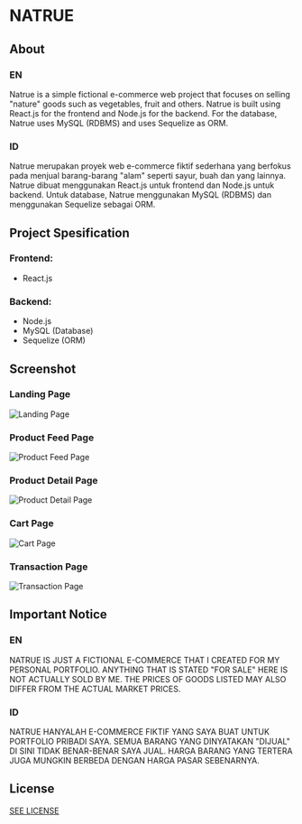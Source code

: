 # NATRUE

## About
### EN
Natrue is a simple fictional e-commerce web project that focuses on selling "nature" goods such as vegetables, fruit and others. Natrue is built using React.js for the frontend and Node.js for the backend. For the database, Natrue uses MySQL (RDBMS) and uses Sequelize as ORM.

### ID
Natrue merupakan proyek web e-commerce fiktif sederhana yang berfokus pada menjual barang-barang "alam" seperti sayur, buah dan yang lainnya. Natrue dibuat menggunakan React.js untuk frontend dan Node.js untuk backend. Untuk database, Natrue menggunakan MySQL (RDBMS) dan menggunakan Sequelize sebagai ORM.

## Project Spesification
### Frontend:
- React.js
### Backend:
- Node.js
- MySQL (Database)
- Sequelize (ORM)

## Screenshot
### Landing Page
![Landing Page](./screenshot/1.jpg)
### Product Feed Page
![Product Feed Page](./screenshot/2.jpg)
### Product Detail Page
![Product Detail Page](./screenshot/3.jpg)
### Cart Page
![Cart Page](./screenshot/4.jpg)
### Transaction Page
![Transaction Page](./screenshot/5.jpg)

## Important Notice
### EN
NATRUE IS JUST A FICTIONAL E-COMMERCE THAT I CREATED FOR MY PERSONAL PORTFOLIO. ANYTHING THAT IS STATED "FOR SALE" HERE IS NOT ACTUALLY SOLD BY ME. THE PRICES OF GOODS LISTED MAY ALSO DIFFER FROM THE ACTUAL MARKET PRICES.

### ID
NATRUE HANYALAH E-COMMERCE FIKTIF YANG SAYA BUAT UNTUK PORTFOLIO PRIBADI SAYA. SEMUA BARANG YANG DINYATAKAN "DIJUAL" DI SINI TIDAK BENAR-BENAR SAYA JUAL. HARGA BARANG YANG TERTERA JUGA MUNGKIN BERBEDA DENGAN HARGA PASAR SEBENARNYA.

## License
[SEE LICENSE](https://github.com/luthfirobbaniy/Natrue/blob/main/LICENSE)
